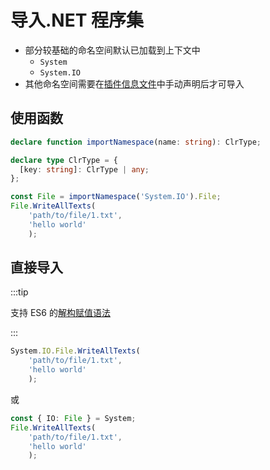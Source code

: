 # 导入.NET 程序集

- 部分较基础的命名空间默认已加载到上下文中
  - `System`
  - `System.IO`
- 其他命名空间需要在[插件信息文件](../plugin_info)中手动声明后才可导入

## 使用函数

```ts
declare function importNamespace(name: string): ClrType;

declare type ClrType = {
  [key: string]: ClrType | any;
};
```

```ts
const File = importNamespace('System.IO').File;
File.WriteAllTexts(
    'path/to/file/1.txt',
    'hello world'
    );
```

## 直接导入

:::tip

支持 ES6 的[解构赋值语法](https://developer.mozilla.org/zh-CN/docs/Web/JavaScript/Reference/Operators/Destructuring_assignment)

:::

```ts
System.IO.File.WriteAllTexts(
    'path/to/file/1.txt',
    'hello world'
    );
```

或

```ts
const { IO: File } = System;
File.WriteAllTexts(
    'path/to/file/1.txt',
    'hello world'
    );
```
